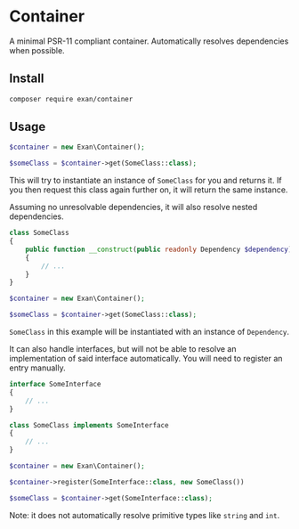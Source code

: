 # Container

A minimal PSR-11 compliant container. Automatically resolves dependencies when possible.

## Install

```sh
composer require exan/container
```

## Usage

```php
$container = new Exan\Container();

$someClass = $container->get(SomeClass::class);
```

This will try to instantiate an instance of `SomeClass` for you and returns it. If you then request this class again further on, it will return the same instance.

Assuming no unresolvable dependencies, it will also resolve nested dependencies.

```php
class SomeClass
{
    public function __construct(public readonly Dependency $dependency)
    {
        // ...
    }
}

$container = new Exan\Container();

$someClass = $container->get(SomeClass::class);
```

`SomeClass` in this example will be instantiated with an instance of `Dependency`.

It can also handle interfaces, but will not be able to resolve an implementation of said interface automatically. You will need to register an entry manually.

```php
interface SomeInterface
{
    // ...
}

class SomeClass implements SomeInterface
{
    // ...
}

$container = new Exan\Container();

$container->register(SomeInterface::class, new SomeClass())

$someClass = $container->get(SomeInterface::class);
```

Note: it does not automatically resolve primitive types like `string` and `int`.
